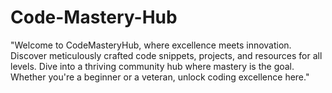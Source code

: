 # Code-Mastery-Hub
"Welcome to CodeMasteryHub, where excellence meets innovation. Discover meticulously crafted code snippets, projects, and resources for all levels. Dive into a thriving community hub where mastery is the goal. Whether you're a beginner or a veteran, unlock coding excellence here." 
